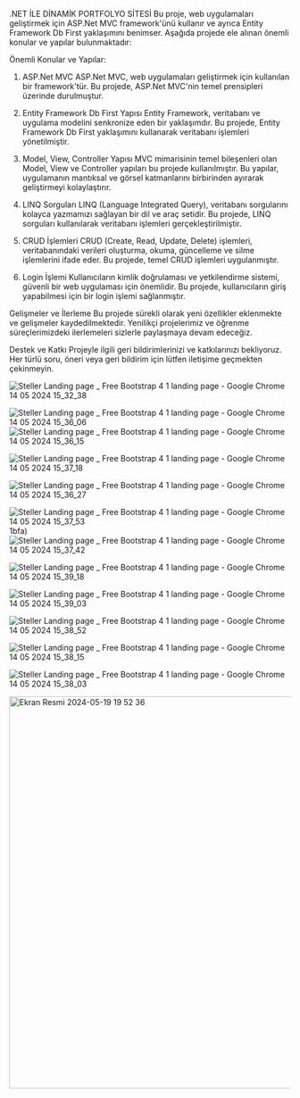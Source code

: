 .NET İLE DİNAMİK PORTFOLYO SİTESİ
Bu proje, web uygulamaları geliştirmek için ASP.Net MVC framework'ünü kullanır ve ayrıca Entity Framework Db First yaklaşımını benimser. Aşağıda projede ele alınan önemli konular ve yapılar bulunmaktadır:

Önemli Konular ve Yapılar:
1. ASP.Net MVC
ASP.Net MVC, web uygulamaları geliştirmek için kullanılan bir framework'tür. Bu projede, ASP.Net MVC'nin temel prensipleri üzerinde durulmuştur.

2. Entity Framework Db First Yapısı
Entity Framework, veritabanı ve uygulama modelini senkronize eden bir yaklaşımdır. Bu projede, Entity Framework Db First yaklaşımını kullanarak veritabanı işlemleri yönetilmiştir.

3. Model, View, Controller Yapısı
MVC mimarisinin temel bileşenleri olan Model, View ve Controller yapıları bu projede kullanılmıştır. Bu yapılar, uygulamanın mantıksal ve görsel katmanlarını birbirinden ayırarak geliştirmeyi kolaylaştırır.

4. LINQ Sorguları
LINQ (Language Integrated Query), veritabanı sorgularını kolayca yazmamızı sağlayan bir dil ve araç setidir. Bu projede, LINQ sorguları kullanılarak veritabanı işlemleri gerçekleştirilmiştir.

5. CRUD İşlemleri
CRUD (Create, Read, Update, Delete) işlemleri, veritabanındaki verileri oluşturma, okuma, güncelleme ve silme işlemlerini ifade eder. Bu projede, temel CRUD işlemleri uygulanmıştır.

6. Login İşlemi
Kullanıcıların kimlik doğrulaması ve yetkilendirme sistemi, güvenli bir web uygulaması için önemlidir. Bu projede, kullanıcıların giriş yapabilmesi için bir login işlemi sağlanmıştır.

Gelişmeler ve İlerleme
Bu projede sürekli olarak yeni özellikler eklenmekte ve gelişmeler kaydedilmektedir. Yenilikçi projelerimiz ve öğrenme süreçlerimizdeki ilerlemeleri sizlerle paylaşmaya devam edeceğiz.

Destek ve Katkı
Projeyle ilgili geri bildirimlerinizi ve katkılarınızı bekliyoruz. Her türlü soru, öneri veya geri bildirim için lütfen iletişime geçmekten çekinmeyin.

![Steller Landing page _ Free Bootstrap 4 1 landing page - Google Chrome 14 05 2024 15_32_38](https://github.com/ipeknroztrk/.NET-DINAMIK-PORTFOLYO/assets/114228895/88fa4643-3447-48d6-9415-46e37bf48578)

![Steller Landing page _ Free Bootstrap 4 1 landing page - Google Chrome 14 05 2024 15_36_06](https://github.com/ipeknroztrk/.NET-DINAMIK-PORTFOLYO/assets/114228895/28017f60-64bd-451a-b16b-ae36826e1287)
![Steller Landing page _ Free Bootstrap 4 1 landing page - Google Chrome 14 05 2024 15_36_15](https://github.com/ipeknroztrk/.NET-DINAMIK-PORTFOLYO/assets/114228895/d92cf9cb-e4d6-4c0d-a12f-402647c81bfa)



![Steller Landing page _ Free Bootstrap 4 1 landing page - Google Chrome 14 05 2024 15_37_18](https://github.com/ipeknroztrk/.NET-DINAMIK-PORTFOLYO/assets/114228895/96508f98-223e-4b68-b03e-8cb6ff6b31f8)

![Steller Landing page _ Free Bootstrap 4 1 landing page - Google Chrome 14 05 2024 15_36_27](https://github.com/ipeknroztrk/.NET-DINAMIK-PORTFOLYO/assets/114228895/b2795a33-aa8e-44a6-900d-8b3cbef6269b)


![Steller Landing page _ Free Bootstrap 4 1 landing page - Google Chrome 14 05 2024 15_37_53](https://github.com/ipeknroztrk/.NET-DINAMIK-PORTFOLYO/assets/114228895/41e5a3dc-7970-4e0e-b14b-a98d31a7b097)
1bfa)
![Steller Landing page _ Free Bootstrap 4 1 landing page - Google Chrome 14 05 2024 15_37_42](https://github.com/ipeknroztrk/.NET-DINAMIK-PORTFOLYO/assets/114228895/120fbc19-0dae-4158-a5a4-6122359d1951)

![Steller Landing page _ Free Bootstrap 4 1 landing page - Google Chrome 14 05 2024 15_39_18](https://github.com/ipeknroztrk/.NET-DINAMIK-PORTFOLYO/assets/114228895/920ded73-17e0-40c1-9016-deaa297aec7c)


![Steller Landing page _ Free Bootstrap 4 1 landing page - Google Chrome 14 05 2024 15_39_03](https://github.com/ipeknroztrk/.NET-DINAMIK-PORTFOLYO/assets/114228895/d954b36c-c9c9-4f1a-b7fe-f878f078f9fc)



![Steller Landing page _ Free Bootstrap 4 1 landing page - Google Chrome 14 05 2024 15_38_52](https://github.com/ipeknroztrk/.NET-DINAMIK-PORTFOLYO/assets/114228895/f19dc6a3-b98d-451c-8233-63ba9a8ddd91)



![Steller Landing page _ Free Bootstrap 4 1 landing page - Google Chrome 14 05 2024 15_38_15](https://github.com/ipeknroztrk/.NET-DINAMIK-PORTFOLYO/assets/114228895/d6eba5e6-7105-4c7d-a4c3-5ca812d1f2f5)

![Steller Landing page _ Free Bootstrap 4 1 landing page - Google Chrome 14 05 2024 15_38_03](https://github.com/ipeknroztrk/.NET-DINAMIK-PORTFOLYO/assets/114228895/9fe16dac-9353-4133-a254-863d37d935c1)

<img width="703" alt="Ekran Resmi 2024-05-19 19 52 36" src="https://github.com/ipeknroztrk/.NET-DINAMIK-PORTFOLYO/assets/114228895/ea1914a3-051d-4916-9177-01062dff7c42">


